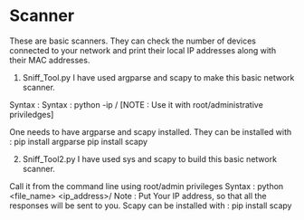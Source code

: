 # Scanner
These are basic scanners.
They can check the number of devices connected to your network and print their local IP addresses along with their MAC addresses.
1. Sniff_Tool.py
I have used argparse and scapy to make this basic network scanner.

Syntax : Syntax : python <filename> -ip <IP>/<Subnet>
[NOTE : Use it with root/administrative priviledges]

One needs to have argparse and scapy installed.
They can be installed with :
 pip install argparse
 pip install scapy

2. Sniff_Tool2.py
I have used sys and scapy to build this basic network scanner.

Call it from the command line using root/admin privileges
Syntax : python <file_name> <ip_address>/<subnet>
Note : Put Your IP address, so that all the responses will be sent to you.
Scapy can be installed with : 
  pip install scapy
